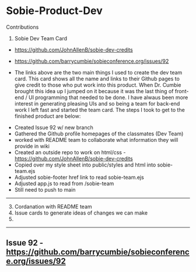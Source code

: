 # Sobie-Product-Dev

Contributions
1. Sobie Dev Team Card

* https://github.com/JohnAllenB/sobie-dev-credits
* https://github.com/barrycumbie/sobieconference.org/issues/92

* The links above are the two main things I used to create the dev team card. This card shows all the name and links to their Github pages to give credit to those who put work into this product. When Dr. Cumbie brought this idea up I jumped on it because it was the last thing of front-end / UI programming that needed to be done. I have alwaus been more interest in generating pleasing UIs and so being a team for back-end work I left fast and started the team card. The steps I took to get to the finished product are below:

- Created Issue 92 w/ new branch
- Gathered the Github profile homepages of the classmates (Dev Team)
- worked with README team to collaborate what information they will provide in wiki
- Created an outside repo to work on html/css - https://github.com/JohnAllenB/sobie-dev-credits
- Copied over my style sheet into public/styles and html into sobie-team.ejs
- Adjusted sobie-footer href link to read sobie-team.ejs
- Adjusted app.js to read from /sobie-team
- Still need to push to main

-------------------

3. Cordanation with README team
4. Issue cards to generate ideas of changes we can make
5. 



--------------------------
Issue 92 - https://github.com/barrycumbie/sobieconference.org/issues/92 
--------------------------
